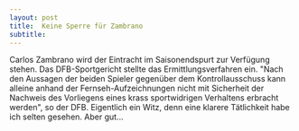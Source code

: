 ```yaml
---
layout: post
title:  Keine Sperre für Zambrano
subtitle:  
---
```


Carlos Zambrano wird der Eintracht im Saisonendspurt zur Verfügung stehen. Das DFB-Sportgericht stellte das Ermittlungsverfahren ein. "Nach den Aussagen der beiden Spieler gegenüber dem Kontrollausschuss kann alleine anhand der Fernseh-Aufzeichnungen nicht mit Sicherheit der Nachweis des Vorliegens eines krass sportwidrigen Verhaltens erbracht werden", so der DFB. Eigentlich ein Witz, denn eine klarere Tätlichkeit habe ich selten gesehen. Aber gut...


